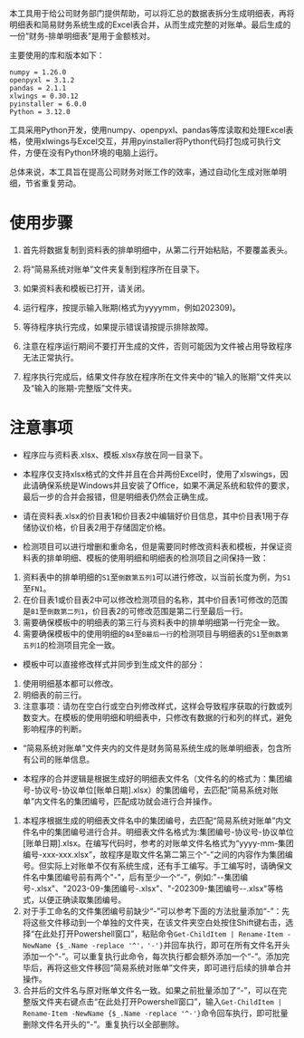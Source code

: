 本工具用于给公司财务部门提供帮助，可以将汇总的数据表拆分生成明细表，再将明细表和简易财务系统生成的Excel表合并，从而生成完整的对账单。最后生成的一份“财务-排单明细表”是用于金额核对。

主要使用的库和版本如下：

```
numpy = 1.26.0
openpyxl = 3.1.2 
pandas = 2.1.1
xlwings = 0.30.12
pyinstaller = 6.0.0
Python = 3.12.0
```

工具采用Python开发，使用numpy、openpyxl、pandas等库读取和处理Excel表格，使用xlwings与Excel交互，并用pyinstaller将Python代码打包成可执行文件，方便在没有Python环境的电脑上运行。

总体来说，本工具旨在提高公司财务对账工作的效率，通过自动化生成对账单明细，节省重复劳动。

# 使用步骤

1. 首先将数据复制到资料表的排单明细中，从第二行开始粘贴，不要覆盖表头。

2. 将“简易系统对账单”文件夹复制到程序所在目录下。

3. 如果资料表和模板已打开，请关闭。

4. 运行程序，按提示输入账期(格式为yyyymm，例如202309)。

5. 等待程序执行完成，如果提示错误请按提示排除故障。

6. 注意在程序运行期间不要打开生成的文件，否则可能因为文件被占用导致程序无法正常执行。
7. 程序执行完成后，结果文件存放在程序所在文件夹中的“输入的账期”文件夹以及“输入的账期-完整版”文件夹。 

# 注意事项

- 程序应与资料表.xlsx、模板.xlsx存放在同一目录下。


- 本程序仅支持xlsx格式的文件并且在合并两份Excel时，使用了xlswings，因此请确保系统是Windows并且安装了Office，如果不满足系统和软件的要求，最后一步的合并会报错，但是明细表仍然会正确生成。


- 请在资料表.xlsx的价目表1和价目表2中编辑好价目信息，其中价目表1用于存储协议价格，价目表2用于存储固定价格。


- 检测项目可以进行增删和重命名，但是需要同时修改资料表和模板，并保证资料表的排单明细、模板的使用明细和明细表的检测项目之间保持一致：


1. 资料表中的排单明细的`S1`至`倒数第五列1`可以进行修改，以当前长度为例，为`S1`至`FN1`。
2. 在价目表1或价目表2中可以修改检测项目的名称，其中价目表1可修改的范围是`B1`至`倒数第二列1`，价目表2的可修改范围是第二行至最后一行。
3. 需要确保模板中的明细表的第三行与资料表中的排单明细第一行完全一致。
4. 需要确保模板中的使用明细的`B4`至`B最后一行`的检测项目与明细表的`S1`至`倒数第五列1`的检测项目完全一致。 

- 模板中可以直接修改样式并同步到生成文件的部分：


1. 使用明细基本都可以修改。
2. 明细表的前三行。
3. 注意事项：请勿在空白行或空白列修改样式，这样会导致程序获取的行数或列数变大。在模板的使用明细和明细表中，只修改有数据的行和列的样式，避免影响程序的判断。


- “简易系统对账单”文件夹内的文件是财务简易系统生成的账单明细表，包含所有公司的账单信息。

- 本程序的合并逻辑是根据生成好的明细表文件名（文件名的的格式为：集团编号-协议号-协议单位[账单日期].xlsx）的集团编号，去匹配“简易系统对账单”内文件名的集团编号，匹配成功就会进行合并操作。

1. 本程序根据生成的明细表文件名中的集团编号，去匹配“简易系统对账单”内文件名中的集团编号进行合并。明细表文件名格式为:集团编号-协议号-协议单位[账单日期].xlsx。在编写代码时，参考的对账单文件名格式为“yyyy-mm-集团编号-xxx-xxx.xlsx”，故程序是取文件名第二第三个“-”之间的内容作为集团编号。但实际上对账单不仅有系统生成，还有手工编写。手工编写时，请确保文件名中集团编号前有两个"-"，后有至少一个“-”，例如:"--集团编号-.xlsx"、"2023-09-集团编号-.xlsx"、"-202309-集团编号--.xlsx"等格式，以便正确读取集团编号。
2. 对于手工命名的文件集团编号前缺少“-”可以参考下面的方法批量添加“-”：先将这些文件移动到一个单独的文件夹，在该文件夹空白处按住Shift键右击，选择“在此处打开Powershell窗口”，粘贴命令`Get-ChildItem | Rename-Item -NewName {$_.Name -replace '^'，'-'}`并回车执行，即可在所有文件名开头添加一个“-”。可以重复执行此命令，每次执行都会额外添加一个“-”。添加完毕后，再将这些文件移回“简易系统对账单”文件夹，即可进行后续的排单合并操作。
3. 合并后的文件名与原对账单文件名一致。如果之前批量添加了“-”，可以在完整版文件夹右键点击“在此处打开Powershell窗口”，输入`Get-ChildItem | Rename-Item -NewName {$_.Name -replace '^-'}`命令回车执行，即可批量删除文件名开头的“-”。重复执行以全部删除。

